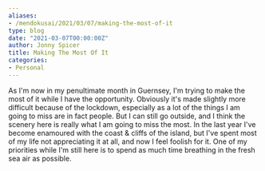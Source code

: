```yaml
---
aliases:
- /mendokusai/2021/03/07/making-the-most-of-it
type: blog
date: "2021-03-07T00:00:00Z"
author: Jonny Spicer
title: Making The Most Of It
categories:
- Personal
---
```

As I'm now in my penultimate month in Guernsey, I'm trying to make the most of it while I have the opportunity. Obviously it's made slightly more difficult because of the lockdown,
especially as a lot of the things I am going to miss are in fact people. But I can still go outside, and I think the scenery here is really what I am going to miss the most. In the
last year I've become enamoured with the coast & cliffs of the island, but I've spent most of my life not appreciating it at all, and now I feel foolish for it. One of my priorities
while I'm still here is to spend as much time breathing in the fresh sea air as possible.
